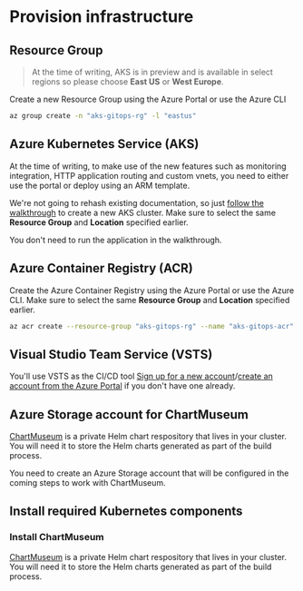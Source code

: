 # Provision infrastructure

## Resource Group

> At the time of writing, AKS is in preview and is available in select regions so please choose **East US** or **West Europe**.

Create a new Resource Group using the Azure Portal or use the Azure CLI

```sh
az group create -n "aks-gitops-rg" -l "eastus"
```

## Azure Kubernetes Service (AKS)

At the time of writing, to make use of the new features such as monitoring integration, HTTP application routing and custom vnets, you need to either use the portal or deploy using an ARM template.

We're not going to rehash existing documentation, so just [follow the walkthrough](https://docs.microsoft.com/en-us/azure/aks/kubernetes-walkthrough-portal) to create a new AKS cluster. Make sure to select the same **Resource Group** and **Location** specified earlier.

You don't need to run the application in the walkthrough.

## Azure Container Registry (ACR)

Create the Azure Container Registry using the Azure Portal or use the Azure CLI. Make sure to select the same **Resource Group** and **Location** specified earlier.

```sh
az acr create --resource-group "aks-gitops-rg" --name "aks-gitops-acr" --sku "Standard" --location "eastus"
```

## Visual Studio Team Service (VSTS)

You'll use VSTS as the CI/CD tool [Sign up for a new account](https://docs.microsoft.com/en-us/vsts/accounts/create-account-msa-or-work-student?view=vsts)/[create an account from the Azure Portal](https://azuremarketplace.microsoft.com/en-us/marketplace/apps/Microsoft.TeamProject?tab=Overview) if you don't have one  already.

## Azure Storage account for ChartMuseum

[ChartMuseum](https://github.com/kubernetes-helm/chartmuseum) is a private Helm chart respository that lives in your cluster. You will need it to store the Helm charts generated as part of the build process.

You need to create an Azure Storage account that will be configured in the coming steps to work with ChartMuseum.

## Install required Kubernetes components

### Install ChartMuseum

[ChartMuseum](https://github.com/kubernetes-helm/chartmuseum) is a private Helm chart respository that lives in your cluster. You will need it to store the Helm charts generated as part of the build process.